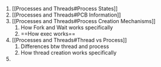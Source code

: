 1. [[Processes and Threads#Process States]]
2. [[Processes and Threads#PCB Information]]
3. [[Processes and Threads#Process Creation Mechanisms]]
	1. How Fork and Wait works specifically
	2. ==How exec works==
4. [[Processes and Threads#Thread vs Process]]
	1. Differences btw thread and process
	2. How thread creation works specifically
5. 